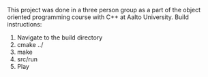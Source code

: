 This project was done in a three person group as a part of the object oriented programming course with C++ at Aalto University.
Build instructions:
1. Navigate to the build directory
2. cmake ../
3. make
4. src/run
5. Play
